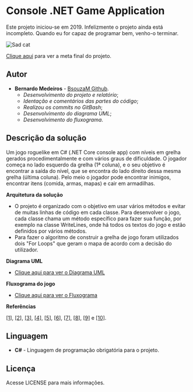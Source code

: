 # Console .NET Game Application
Este projeto iniciou-se em 2019. Infelizmente o projeto ainda está incompleto. Quando eu for capaz de programar bem, venho-o terminar.

![Sad cat](https://i.imgur.com/0Togsm0.png)

[Clique aqui](https://hastebin.com/imucayuhuh.yaml) para ver a meta final do projeto.

## Autor

* **Bernardo Medeiros** - [BsouzaM Github](https://github.com/BsouzaM).
  * *Desenvolvimento do projeto e relatório*;
  * *Identação e comentários das partes do código*;
  * *Realizou os commits no GitBash*;
  * *Desenvolvimento do diagrama UML*;
  * *Desenvolvimento do fluxograma*.

## Descrição da solução

Um jogo roguelike em C# (.NET Core console app) com níveis em grelha gerados procedimentalmente e com vários graus de dificuldade. O jogador começa no lado esquerdo da grelha (1ª coluna), e o seu objetivo é encontrar a saída do nível, que se encontra do lado direito dessa mesma grelha (última coluna). Pelo meio o jogador pode encontrar inimigos, encontrar itens (comida, armas, mapas) e cair em armadilhas.

**Arquitetura da solução**
* O projeto é organizado com o objetivo em usar vários métodos e evitar de muitas linhas de código em cada classe. Para desenvolver o jogo, cada classe chama um método específico para fazer sua função, por exemplo na classe WriteLines, onde há todos os textos do jogo e estão definidos por vários métodos.
* Para fazer o algoritmo de construir a grelha de jogo foram utilizados dois "For Loops" que geram o mapa de acordo com a decisão do utilizador.

**Diagrama UML**
* [Clique aqui para ver o Diagrama UML](https://imgur.com/a/YATHNfq)

**Fluxograma do jogo**
* [Clique aqui para ver o Fluxograma](https://imgur.com/a/WhNXiUe)

**Referências**

[[1]](https://www.youtube.com/watch?v=-V_vHZPOZfY), [[2]](https://www.youtube.com/watch?v=UI6lqHOVHic), [[3]](https://www.youtube.com/watch?v=2dSq0Vu1GFo), [[4]](https://www.youtube.com/watch?v=wfWxdh-_k_4), [[5]](https://www.youtube.com/watch?v=GhQdlIFylQ8), [[6]](https://stackoverflow.com/a/17201334), [[7]](https://stackoverflow.com/a/8868363), [[8]](https://stackoverflow.com/a/19732384), [[9]](https://stackoverflow.com/a/17912035) e [[10]](https://stackoverflow.com/a/46144705).

## Linguagem

* **C#** - Linguagem de programação obrigatória para o projeto.

## Licença

Acesse LICENSE para mais informações.
